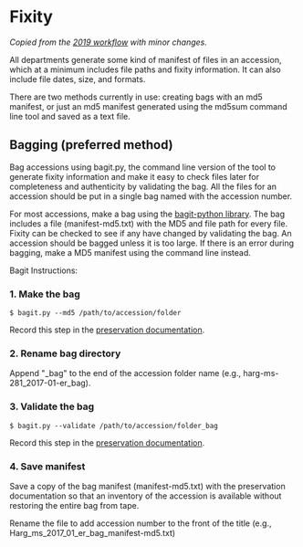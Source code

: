 # Fixity

*Copied from the [2019 workflow](https://github.com/uga-libraries/born-digital-accessioning) with minor changes.*

All departments generate some kind of manifest of files in an accession, which at a minimum includes file paths and fixity information. It can also include file dates, size, and formats.

There are two methods currently in use: creating bags with an md5 manifest, or just an md5 manifest generated using the md5sum command line tool and saved as a text file.

## Bagging (preferred method)

Bag accessions using bagit.py, the command line version of the tool to generate fixity information and make it easy to check files later for completeness and authenticity by validating the bag. All the files for an accession should be put in a single bag named with the accession number.

For most accessions, make a bag using the [bagit-python library](https://github.com/LibraryOfCongress/bagit-python). The bag includes a file (manifest-md5.txt) with the MD5 and file path for every file. Fixity can be checked to see if any have changed by validating the bag. An accession should be bagged unless it is too large. If there is an error during bagging, make a MD5 manifest using the command line instead.


Bagit Instructions:


### 1. Make the bag

  `$ bagit.py --md5 /path/to/accession/folder`

Record this step in the [preservation documentation](./preservation-documentation.md).


### 2. Rename bag directory

Append "\_bag" to the end of the accession folder name (e.g., harg-ms-281_2017-01-er_bag).


### 3. Validate the bag

`$ bagit.py --validate /path/to/accession/folder_bag`

Record this step in the [preservation documentation](./preservation-documentation.md).


### 4. Save manifest

Save a copy of the bag manifest (manifest-md5.txt) with the preservation documentation so that an inventory of the accession is available without restoring the entire bag from tape.

Rename the file to add accession number to the front of the title (e.g., Harg_ms_2017_01_er_bag_manifest-md5.txt)
